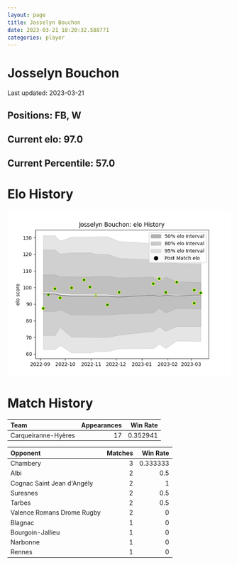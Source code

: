 ```yaml
---  
layout: page  
title: Josselyn Bouchon  
date: 2023-03-21 18:20:32.588771  
categories: player  
---
```

# Josselyn Bouchon


Last updated: 2023-03-21
## Positions: FB, W

## Current elo: 97.0

## Current Percentile: 57.0

# Elo History


![elo history](history_JosselynBouchon.png)
# Match History


| Team                |   Appearances |   Win Rate |
|:--------------------|--------------:|-----------:|
| Carqueiranne-Hyères |            17 |   0.352941 |

| Opponent                   |   Matches |   Win Rate |
|:---------------------------|----------:|-----------:|
| Chambery                   |         3 |   0.333333 |
| Albi                       |         2 |   0.5      |
| Cognac Saint Jean d'Angély |         2 |   1        |
| Suresnes                   |         2 |   0.5      |
| Tarbes                     |         2 |   0.5      |
| Valence Romans Drome Rugby |         2 |   0        |
| Blagnac                    |         1 |   0        |
| Bourgoin-Jallieu           |         1 |   0        |
| Narbonne                   |         1 |   0        |
| Rennes                     |         1 |   0        |